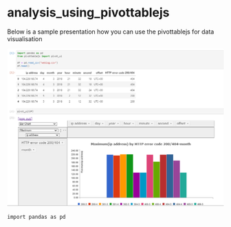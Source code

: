 # analysis_using_pivottablejs
 Below is a sample presentation how you can use the pivottablejs for data visualisation
 
![alt text](/images/6.png)

```
import pandas as pd

```
